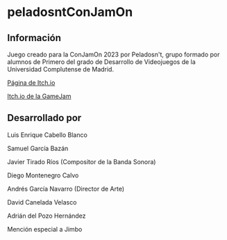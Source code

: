 # peladosntConJamOn
## Información
Juego creado para la ConJamOn 2023 por Peladosn't, grupo formado por alumnos de Primero del grado de Desarrollo de Videojuegos de la Universidad Complutense de Madrid.

[Página de Itch.io](https://vivu.itch.io/venenis-doctrina)

[Itch.io de la GameJam](https://itch.io/jam/comjamon2023)

## Desarrollado por

Luis Enrique Cabello Blanco

Samuel García Bazán

Javier Tirado Ríos (Compositor de la Banda Sonora)

Diego Montenegro Calvo

Andrés García Navarro (Director de Arte)

David Canelada Velasco

Adrián del Pozo Hernández

Mención especial a Jimbo
